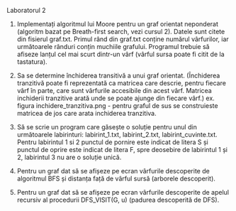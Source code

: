 Laboratorul 2

1. Implementați algoritmul lui Moore pentru un graf orientat neponderat (algoritm bazat pe Breath-first search, vezi cursul 2). 
Datele sunt citete din fisierul graf.txt. Primul rând din graf.txt conține numărul vârfurilor, iar următoarele rânduri conțin muchiile grafului. 
Programul trebuie să afiseze lanțul cel mai scurt dintr-un vârf (vârful sursa poate fi citit de la tastatura).

2. Sa se determine închiderea transitivă a unui graf orientat. 
(Închiderea tranzitivă poate fi reprezentată ca matricea care descrie, pentru fiecare vârf în parte, 
care sunt vârfurile accesibile din acest vârf. Matricea inchiderii tranzitive arată unde se poate ajunge din fiecare vârf.) 
ex. figura inchidere_tranzitiva.png - pentru graful de sus se construieste matricea de jos care arata inchiderea tranzitiva.

3. Să se scrie un program care găsește o soluție pentru unul din următoarele labirinturi: labirint_1.txt, labirint_2.txt, labirint_cuvinte.txt. 
Pentru labirintul 1 si 2 punctul de pornire este indicat de litera S și punctul de oprire este indicat de litera F, spre deosebire de labirintul 1 și 2, 
labirintul 3 nu are o soluție unică.

4. Pentru un graf dat să se afișeze pe ecran vârfurile descoperite de algoritmul BFS și distanța față de vârful sursă (arborele descoperit). 

5. Pentru un graf dat să se afișeze pe ecran vârfurile descoperite de apelul recursiv al procedurii DFS_VISIT(G, u) (padurea descoperită de DFS).